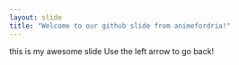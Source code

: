 ```yaml
---
layout: slide
title: "Welcome to our github slide from animefordria!"
---
```

this is my awesome slide
Use the left arrow to go back!
